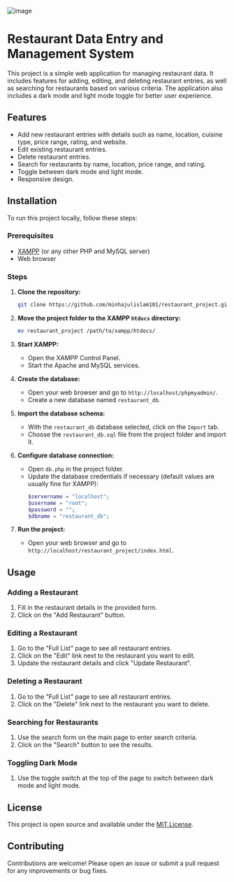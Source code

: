 ![image](https://github.com/minhajulislam101/Restaurant-Data-Entry-and-Management-System/assets/62748402/667bd3ee-d1f1-4815-b03f-82d38c8fa54e)

# Restaurant Data Entry and Management System

This project is a simple web application for managing restaurant data. It includes features for adding, editing, and deleting restaurant entries, as well as searching for restaurants based on various criteria. The application also includes a dark mode and light mode toggle for better user experience.

## Features
- Add new restaurant entries with details such as name, location, cuisine type, price range, rating, and website.
- Edit existing restaurant entries.
- Delete restaurant entries.
- Search for restaurants by name, location, price range, and rating.
- Toggle between dark mode and light mode.
- Responsive design.

## Installation

To run this project locally, follow these steps:

### Prerequisites
- [XAMPP](https://www.apachefriends.org/index.html) (or any other PHP and MySQL server)
- Web browser

### Steps
1. **Clone the repository:**
    ```bash
    git clone https://github.com/minhajulislam101/restaurant_project.git
    ```

2. **Move the project folder to the XAMPP `htdocs` directory:**
    ```bash
    mv restaurant_project /path/to/xampp/htdocs/
    ```

3. **Start XAMPP:**
    - Open the XAMPP Control Panel.
    - Start the Apache and MySQL services.

4. **Create the database:**
    - Open your web browser and go to `http://localhost/phpmyadmin/`.
    - Create a new database named `restaurant_db`.

5. **Import the database schema:**
    - With the `restaurant_db` database selected, click on the `Import` tab.
    - Choose the `restaurant_db.sql` file from the project folder and import it.

6. **Configure database connection:**
    - Open `db.php` in the project folder.
    - Update the database credentials if necessary (default values are usually fine for XAMPP):
      ```php
      $servername = "localhost";
      $username = "root";
      $password = "";
      $dbname = "restaurant_db";
      ```

7. **Run the project:**
    - Open your web browser and go to `http://localhost/restaurant_project/index.html`.

## Usage

### Adding a Restaurant
1. Fill in the restaurant details in the provided form.
2. Click on the "Add Restaurant" button.

### Editing a Restaurant
1. Go to the "Full List" page to see all restaurant entries.
2. Click on the "Edit" link next to the restaurant you want to edit.
3. Update the restaurant details and click "Update Restaurant".

### Deleting a Restaurant
1. Go to the "Full List" page to see all restaurant entries.
2. Click on the "Delete" link next to the restaurant you want to delete.

### Searching for Restaurants
1. Use the search form on the main page to enter search criteria.
2. Click on the "Search" button to see the results.

### Toggling Dark Mode
1. Use the toggle switch at the top of the page to switch between dark mode and light mode.

## License
This project is open source and available under the [MIT License](LICENSE).

## Contributing
Contributions are welcome! Please open an issue or submit a pull request for any improvements or bug fixes.
